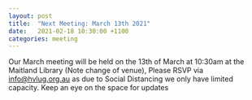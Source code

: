 ```yaml
---
layout: post
title:  "Next Meeting: March 13th 2021"
date:   2021-02-18 10:30:00 +1100
categories: meeting
---
```


Our March meeting will be held on the 13th of March at 10:30am at the Maitland Library (Note change of venue),
Please RSVP via [info@hvlug.org.au](mailto:info@gvlug.org.au) as due to Social Distancing we only have limited capacity.
Keep an eye on the space for updates